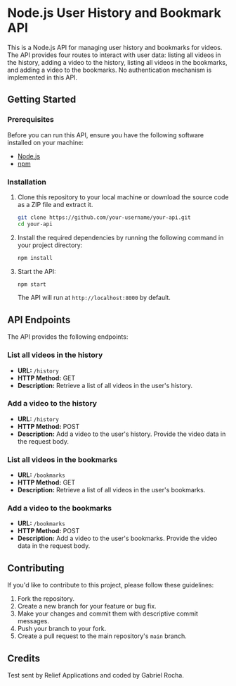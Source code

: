 # Node.js User History and Bookmark API

This is a Node.js API for managing user history and bookmarks for videos. The API provides four routes to interact with user data: listing all videos in the history, adding a video to the history, listing all videos in the bookmarks, and adding a video to the bookmarks. No authentication mechanism is implemented in this API.

## Getting Started

### Prerequisites

Before you can run this API, ensure you have the following software installed on your machine:

- [Node.js](https://nodejs.org/)
- [npm](https://www.npmjs.com/)

### Installation

1. Clone this repository to your local machine or download the source code as a ZIP file and extract it.

   ```bash
   git clone https://github.com/your-username/your-api.git
   cd your-api
   ```

2. Install the required dependencies by running the following command in your project directory:

   ```bash
   npm install
   ```

3. Start the API:

   ```bash
   npm start
   ```

   The API will run at `http://localhost:8000` by default.

## API Endpoints

The API provides the following endpoints:

### List all videos in the history

- **URL:** `/history`
- **HTTP Method:** GET
- **Description:** Retrieve a list of all videos in the user's history.

### Add a video to the history

- **URL:** `/history`
- **HTTP Method:** POST
- **Description:** Add a video to the user's history. Provide the video data in the request body.

### List all videos in the bookmarks

- **URL:** `/bookmarks`
- **HTTP Method:** GET
- **Description:** Retrieve a list of all videos in the user's bookmarks.

### Add a video to the bookmarks

- **URL:** `/bookmarks`
- **HTTP Method:** POST
- **Description:** Add a video to the user's bookmarks. Provide the video data in the request body.

## Contributing

If you'd like to contribute to this project, please follow these guidelines:

1. Fork the repository.
2. Create a new branch for your feature or bug fix.
3. Make your changes and commit them with descriptive commit messages.
4. Push your branch to your fork.
5. Create a pull request to the main repository's `main` branch.

## Credits

Test sent by Relief Applications and coded by Gabriel Rocha.